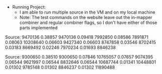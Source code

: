 * Running Project: 
	- I am able to run multiple source in the VM and on my local machine
	- Note: The test commands on the website leave out the in-mapper combiner and regular combiner flags, so I don't have either of those parts implemented




Source: 9470136
0.38857 9470136
0.09418 7992850
0.08586 7891871
0.08063 10208640
0.06603 9427340
0.06603 8747858
0.03546 8702415
0.03183 8669492
0.02246 7970234
0.01693 8846238

Source: 9300650
0.38510 9300650
0.07846 10765057
0.07657 9074395
0.06544 9621997
0.06544 8832646
0.06544 10687744
0.01341 10448801
0.01302 9785148
0.01302 8846237
0.01302 11890488